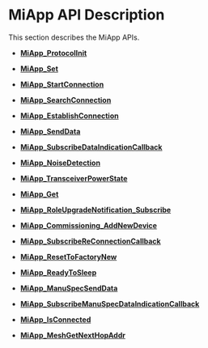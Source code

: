 # MiApp API Description

This section describes the MiApp APIs.

-   **[MiApp\_ProtocolInit](GUID-52B862AB-33E0-4756-B9AF-B2AE50EC1DD7.md)**  

-   **[MiApp\_Set](GUID-F9702DE8-CC03-4FA7-8F4B-84EC7A2F7AC1.md)**  

-   **[MiApp\_StartConnection](GUID-AC6B549B-8FF5-45CF-A289-418CF7A7A9BC.md)**  

-   **[MiApp\_SearchConnection](GUID-4EDDF08A-E191-42B6-9589-26182960ABA0.md)**  

-   **[MiApp\_EstablishConnection](GUID-10488913-0C19-470D-98E1-69E1BF2DCECC.md)**  

-   **[MiApp\_SendData](GUID-1C78B0A5-5792-425E-9A1B-C3B662E1B67F.md)**  

-   **[MiApp\_SubscribeDataIndicationCallback](GUID-DD1DF0E5-B023-4C6B-9F1A-B35ADF0DAFA1.md)**  

-   **[MiApp\_NoiseDetection](GUID-87EEB3B5-6008-4642-B124-3E17ECEFB309.md)**  

-   **[MiApp\_TransceiverPowerState](GUID-E122280C-7F6B-4BEC-ABDC-B1CC4423D8F1.md)**  

-   **[MiApp\_Get](GUID-A2A6A31B-9D32-49F5-A996-2DCEEA479B57.md)**  

-   **[MiApp\_RoleUpgradeNotification\_Subscribe](GUID-308E3A81-6453-48B0-86B0-EE9E55C9B234.md)**  

-   **[MiApp\_Commissioning\_AddNewDevice](GUID-EBAD5644-A9D3-42E9-AABB-5DC685836E46.md)**  

-   **[MiApp\_SubscribeReConnectionCallback](GUID-B9732787-5141-469B-84D0-221FEDAF4824.md)**  

-   **[MiApp\_ResetToFactoryNew](GUID-76E80470-0DF8-4AA7-909C-A9E56811E07B.md)**  

-   **[MiApp\_ReadyToSleep](GUID-A209BE93-A907-4495-896A-6678270CAA24.md)**  

-   **[MiApp\_ManuSpecSendData](GUID-4515BDE3-6B28-4752-BF41-DE3BF4E74CD0.md)**  

-   **[MiApp\_SubscribeManuSpecDataIndicationCallback](GUID-3316355E-68C4-461C-A1AE-049FB30083E4.md)**  

-   **[MiApp\_IsConnected](GUID-63C08634-3EDB-47B1-9330-F9A029193CC7.md)**  

-   **[MiApp\_MeshGetNextHopAddr](GUID-6C6401E7-3194-4898-B561-C9BFD335CD7F.md)**  


